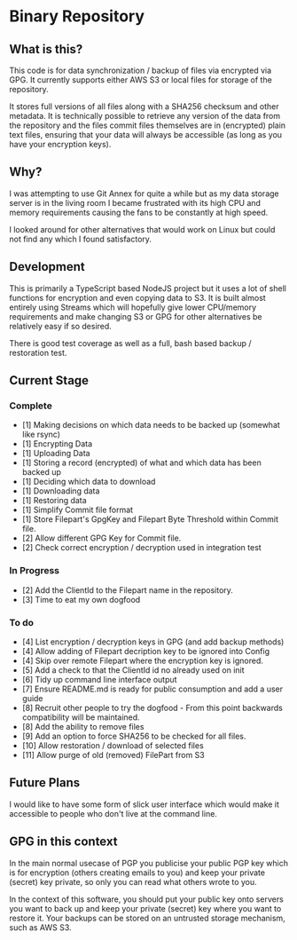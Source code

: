 # Binary Repository

## What is this?

This code is for data synchronization / backup of files via encrypted via GPG. It currently supports either AWS S3 or local files for storage of the repository.

It stores full versions of all files along with a SHA256 checksum and other metadata. It is technically possible to retrieve any version of the data from the repository and the files commit files themselves are in (encrypted) plain text files, ensuring that your data will always be accessible (as long as you have your encryption keys).

## Why?

I was attempting to use Git Annex for quite a while but as my data storage server is in the living room I became frustrated with its high CPU and memory requirements causing the fans to be constantly at high speed.

I looked around for other alternatives that would work on Linux but could not find any which I found satisfactory.

## Development

This is primarily a TypeScript based NodeJS project but it uses a lot of shell functions for encryption and even copying data to S3. It is built almost entirely using Streams which will hopefully give lower CPU/memory requirements and make changing S3 or GPG for other alternatives be relatively easy if so desired.

There is good test coverage as well as a full, bash based backup / restoration test.

## Current Stage

### Complete

 * [1] Making decisions on which data needs to be backed up (somewhat like rsync)
 * [1] Encrypting Data
 * [1] Uploading Data
 * [1] Storing a record (encrypted) of what and which data has been backed up
 * [1] Deciding which data to download
 * [1] Downloading data
 * [1] Restoring data
 * [1] Simplify Commit file format
 * [1] Store Filepart's GpgKey and Filepart Byte Threshold within Commit file.
 * [2] Allow different GPG Key for Commit file.
 * [2] Check correct encryption / decryption used in integration test

### In Progress

 * [2] Add the ClientId to the Filepart name in the repository.
 * [3] Time to eat my own dogfood

### To do

 * [4] List encryption / decryption keys in GPG (and add backup methods)
 * [4] Allow adding of Filepart decription key to be ignored into Config
 * [4] Skip over remote Filepart where the encryption key is ignored.
 * [5] Add a check to that the ClientId id no already used on init
 * [6] Tidy up command line interface output
 * [7] Ensure README.md is ready for public consumption and add a user guide
 * [8] Recruit other people to try the dogfood - From this point backwards compatibility will be maintained.
 * [8] Add the ability to remove files
 * [9] Add an option to force SHA256 to be checked for all files.
 * [10] Allow restoration / download of selected files
 * [11] Allow purge of old (removed) FilePart from S3

## Future Plans

I would like to have some form of slick user interface which would make it accessible to people who don't live at the command line.

## GPG in this context

In the main normal usecase of PGP you publicise your public PGP key which is for encryption (others creating emails to you) and keep your private (secret) key private, so only you can read what others wrote to you.

In the context of this software, you should put your public key onto servers you want to back up and keep your private (secret) key where you want to restore it. Your backups can be stored on an untrusted storage mechanism, such as AWS S3.
